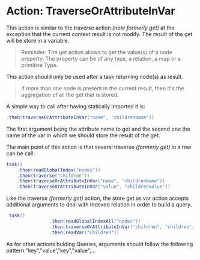 # Action: TraverseOrAttributeInVar

This action is similar to the traverse action *(note formerly get)* at the exception that the current context result is not modify. The result of the get will be store in a variable.

>Reminder:
The get action allows to get the value(s) of a node property. The property can be of any type, a relation, a map or a primitive Type.

This action should only be used after a task returning node(s) as result.
>If more than one node is present in the current result, then it's the aggregation of all the get that is stored.

A simple way to call after having statically imported it is:

``` java
.then(traverseOrAttributeInVar("name", "childrenName"))
```
The first argument being the attribute name to get and the second one the name of the var in which we should store the result of the get.

The main point of this action is that several traverse *(formerly get)* in a row can be call:
``` java
task()
    .then(readGlobalIndex("nodes"))
    .then(traverse("children"))
    .then(traverseOrAttributeInVar("name", "childrenName"))
    .then(traverseOrAttributeInVar("value", "childrenValue"))
```


Like the traverse *(formerly get)* action, the store get as var action accepts additional arguments to deal with Indexed relation in order to build a query.

``` java
 task()
                .then(readGlobalIndexAll("nodes"))
                .then(traverseOrAttributeInVar("children", "children", "name","n0"))
                .then(readVar("children"))
```

As for other actions bulding Queries, arguments should follow the following pattern "key","value',"key","value",...


